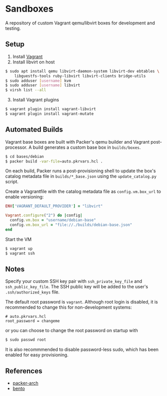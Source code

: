 # Sandboxes

A repository of custom Vagrant qemu/libvirt boxes for development and testing.

## Setup

1. Install [Vagrant](https://developer.hashicorp.com/vagrant/downloads)
2. Install libvirt on host

```bash
$ sudo apt install qemu libvirt-daemon-system libvirt-dev ebtables \
    libguestfs-tools ruby-libvirt libvirt-clients bridge-utils
$ sudo adduser [username] kvm
$ sudo adduser [username] libvirt
$ virsh list --all
```

3. Install Vagrant plugins

```bash
$ vagrant plugin install vagrant-libvirt
$ vagrant plugin install vagrant-mutate
```

## Automated Builds

Vagrant base boxes are built with Packer's qemu builder and Vagrant
post-processor. A build generates a custom base box in `builds/boxes`.

```bash
$ cd bases/debian
$ packer build -var-file=auto.pkrvars.hcl .
```

On each build, Packer runs a post-provisioning shell to update the box's catalog
metadata file in `builds/*_base.json` using the `update_catalog.py` script.

Create a Vagrantfile with the catalog metadata file as `config.vm.box_url` to
enable versioning:

```ruby
ENV['VAGRANT_DEFAULT_PROVIDER'] = "libvirt"

Vagrant.configure("2") do |config|
  config.vm.box = "username/debian-base"
  config.vm.box_url = "file://./builds/debian-base.json"
end
```

Start the VM

```bash
$ vagrant up
$ vagrant ssh
```

## Notes

Specify your custom SSH key pair with `ssh_private_key_file` and `ssh_public_key_file`.
The SSH public key will be added to the user's `.ssh/authorized_keys` file.

The default root password is `vagrant`. Although root login is disabled, it is
recommended to change this for non-development systems:

```hcl
# auto.pkrvars.hcl
root_password = changeme
```

or you can choose to change the root password on startup with

```bash
$ sudo passwd root
```

It is also recommmended to disable password-less sudo, which has been enabled for
easy provisioning.

## References
- [packer-arch](https://github.com/elasticdog/packer-arch/)
- [bento](https://github.com/chef/bento)
